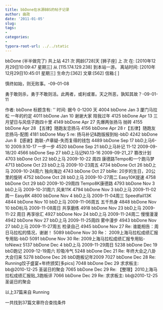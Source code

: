 ```yaml
---
title: bbDone在水源BBS的帖子记录
author: 曲政
date: '2011-01-05'
slug: 
tags:
- 
categories:
- 
typora-root-url: ../../static
---
```


bbDone (半半做完了) 共上站 421 次  网龄[728]天  [狮子座]
上 次 在: [2010年12月29日10:09:47 星期三] 从 [115.174.129.238] 到本站一游。
离站时间: [2010年12月29日10:45:01 星期三] 生命力:[362] 文章:[562] 信箱:[  ]


慎终如始，则无败事。-09-01-08

勇于敢则杀，勇于不敢则活。此两者，或利或害。天之所恶，孰知其故？-09-01-11

作者: bbDone 标题含有: '' 时间: 据今 0-1200 天
4004	bbDone	Jan 3	厦门马拉松 一年的约定
4011	bbDone	Jan 10	谢谢大家 陪我过年
4125	bbDone	Apr 13	三月望日与风信子跑四十里
4149	bbDone	Apr 27	先爆两张扬马 抛砖
4155	bbDone	Apr 28	【五律】随跑友恋扬马
4156	bbDone	Apr 28	r【五律】随跑友恋扬马-配图
4181	bbDone	May 5	re: 扬马补记&跑版报到帖-bbD
4242	bbDone	Jun 8	【感谢】跑联-卢章疑-失而复得的钱包
4489	bbDone	Sep 17	bbD上马6-10 2009.9.10-17 一步一步
4520	bbDone	Sep 21	bbD上马补记 11-12 2009-09-18/20
4566	bbDone	Sep 27	bbD上马记N0.13-16 2009-09-21_27 篡改计划
4703	bbDone	Oct 22	bbD上马 2009-10-22 周四 康德路Tempo和一个跑马梦
4713	bbDone	Oct 23	bbD上马 2009-10-23周五
4734	bbDone	Oct 26	bbD上马 2009-10-24周六 独向海边
4743	bbDone	Oct 27	bbRe: 20岁的生日，20公里的旋转
4752	bbDone	Oct 28	bbD上马 2009-10-27周二 Easy10K提速
4758	bbDone	Oct 29	bbD 2009-10-29周四 Tempo8K康德路
4793	bbDone	Nov 3	bbD上马 2009-10-31周六 风来11K
4794	bbDone	Nov 3	bbD上马 2009-11-02周一 Easy8K
4800	bbDone	Nov 4	bbD上马 2009-11-04周三 Speedfail13K
4844	bbDone	Nov 10	bbD上马 2009-11-06周五 五千热身
4848	bbDone	Nov 10	bbD杭马 2009-11-08周日 共享磨练
4918	bbDone	Nov 23	bbD上马 2009-11-22 周日 再享徐汇
4927	bbDone	Nov 24	bbD上马 2009-11-24周二 慢慢漫漫
4942	bbDone	Nov 27	bbD上马 2009-11-25周四 雾中漫步
4943	bbDone	Nov 27	bbD上马 2009-11-27周五 检录自己
4945	bbDone	Nov 27	Re: 谁能相告：周日马拉松的情况，谢谢！
5089	bbDone	Nov 30	Re： 2009上海马拉松成绩汇报专用贴-bbD
5091	bbDone	Nov 30	Re: 2009上海马拉松成绩汇报专用贴-toNiewz
5137	bbDone	Dec 4	bbD上马 2009-11-29周日
5238	bbDone	Dec 19	bbD跑记 2009-12-19周六 珍吸冷气
5248	bbDone	Dec 21	Re: 年终大会之八卦大会归来
5278	bbDone	Dec 26	bbD跑板记年2009
7027	bbDone	Dec 28	Re: Running饺子盛宴+年终颁奖[多pics]
7048	bbDone	Dec 29	求求板主: bb@2010-12-25 圣诞日的聚会
7065	bbDone	Dec 29	Re: 【整理】2010上海马拉松成绩汇报贴_3跑板评
7066	bbDone	Dec 29	Re: 求求板主: bb@2010-12-25 圣诞日的聚会

以上37篇来自 Running

一共找到37篇文章符合查找条件